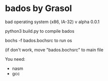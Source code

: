 # bados by Grasol
bad operating system (x86, IA-32) v alpha 0.0.1

python3 build.py to compile bados

bochs -f bados.bochsrc to run os

(if don't work, move "bados.bochsrc" to main file

You need:
 - nasm
 - gcc

